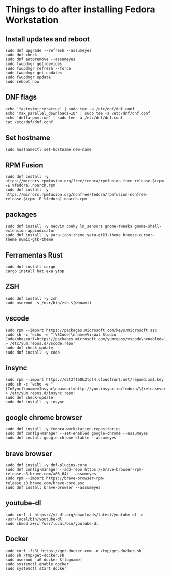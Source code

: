 # Things to do after installing Fedora Workstation

## Install updates and reboot
```properties
sudo dnf upgrade --refresh --assumeyes
sudo dnf check
sudo dnf autoremove --assumeyes
sudo fwupdmgr get-devices
sudo fwupdmgr refresh --force
sudo fwupdmgr get-updates
sudo fwupdmgr update
sudo reboot now
```

## DNF flags
```properties
echo 'fastestmirror=true' | sudo tee -a /etc/dnf/dnf.conf
echo 'max_parallel_downloads=10' | sudo tee -a /etc/dnf/dnf.conf
echo 'deltarpm=true' | sudo tee -a /etc/dnf/dnf.conf
cat /etc/dnf/dnf.conf
```

## Set hostname
```properties
sudo hostnamectl set-hostname new-name
```

## RPM Fusion
```properties
sudo dnf install -y https://mirrors.rpmfusion.org/free/fedora/rpmfusion-free-release-$(rpm -E %fedora).noarch.rpm
sudo dnf install -y https://mirrors.rpmfusion.org/nonfree/fedora/rpmfusion-nonfree-release-$(rpm -E %fedora).noarch.rpm
```

## packages
```properties
sudo dnf install -y neovim conky lm_sensors gnome-tweaks gnome-shell-extension-appindicator
sudo dnf install -y yaru-icon-theme yaru-gtk3-theme breeze-cursor-theme numix-gtk-theme
```

## Ferramentas Rust
```properties
sudo dnf install cargo
cargo install bat exa ytop
```

## ZSH
```properties
sudo dnf install -y zsh
sudo usermod -s /usr/bin/zsh $(whoami)
```

## vscode
```properties
sudo rpm --import https://packages.microsoft.com/keys/microsoft.asc
sudo sh -c 'echo -e "[VSCode]\nname=Visual Studio Code\nbaseurl=https://packages.microsoft.com/yumrepos/vscode\nenabled=1\ngpgcheck=1\ngpgkey=https://packages.microsoft.com/keys/microsoft.asc" > /etc/yum.repos.d/vscode.repo'
sudo dnf check-update
sudo dnf install -y code
```

## insync
```properties
sudo rpm --import https://d2t3ff60b2tol4.cloudfront.net/repomd.xml.key
sudo sh -c 'echo -e "[InSync]\nname=Insync\nbaseurl=http://yum.insync.io/fedora/\$releasever/\ngpgcheck=1\ngpgkey=https://d2t3ff60b2tol4.cloudfront.net/repomd.xml.key\nenabled=1\nmetadata_expire=120m" > /etc/yum.repos.d/insync.repo'
sudo dnf check-update
sudo dnf install -y insync
```

## google chrome browser
```properties
sudo dnf install -y fedora-workstation-repositories
sudo dnf config-manager --set-enabled google-chrome --assumeyes
sudo dnf install google-chrome-stable --assumeyes
```

## brave browser
```properties
sudo dnf install -y dnf-plugins-core
sudo dnf config-manager --add-repo https://brave-browser-rpm-release.s3.brave.com/x86_64/ --assumeyes
sudo rpm --import https://brave-browser-rpm-release.s3.brave.com/brave-core.asc
sudo dnf install brave-browser --assumeyes
```

## youtube-dl
```properties
sudo curl -L https://yt-dl.org/downloads/latest/youtube-dl -o /usr/local/bin/youtube-dl
sudo chmod a+rx /usr/local/bin/youtube-dl
```

## Docker
```properties
sudo curl -fsSL https://get.docker.com -o /tmp/get-docker.sh
sudo sh /tmp/get-docker.sh
sudo usermod -aG docker $(logname)
sudo systemctl enable docker
sudo systemctl start docker
```
